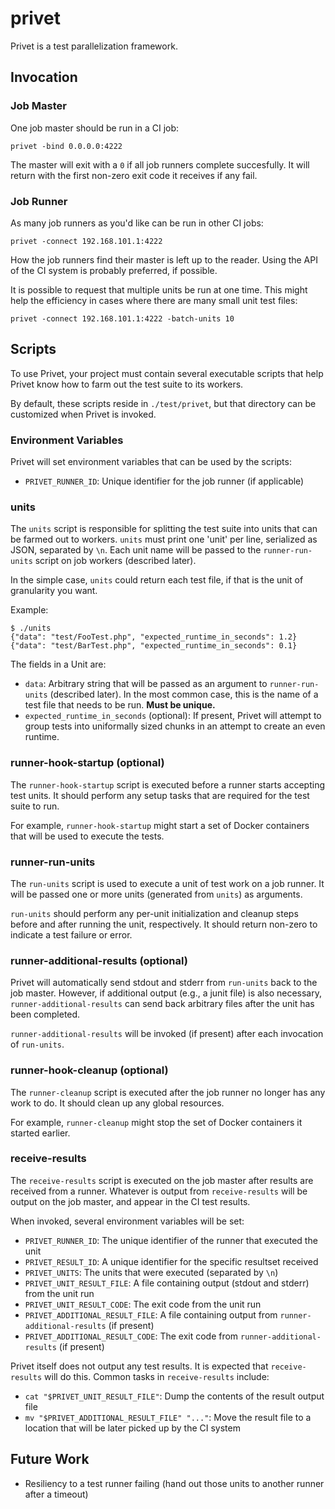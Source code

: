 # privet

Privet is a test parallelization framework.

## Invocation

### Job Master

One job master should be run in a CI job:

```
privet -bind 0.0.0.0:4222
```

The master will exit with a `0` if all job runners complete succesfully. It will return with the first non-zero exit code it receives if any fail.

### Job Runner

As many job runners as you'd like can be run in other CI jobs:

```
privet -connect 192.168.101.1:4222
```

How the job runners find their master is left up to the reader. Using the API of the CI system is probably preferred, if possible.

It is possible to request that multiple units be run at one time. This might help the efficiency in cases where there are many small unit test files:

```
privet -connect 192.168.101.1:4222 -batch-units 10
```

## Scripts

To use Privet, your project must contain several executable scripts that help Privet know how to farm out the test suite to its workers.

By default, these scripts reside in `./test/privet`, but that directory can be customized when Privet is invoked.


### Environment Variables

Privet will set environment variables that can be used by the scripts:

* `PRIVET_RUNNER_ID`: Unique identifier for the job runner (if applicable)

### units

The `units` script is responsible for splitting the test suite into units that can be farmed out to workers. `units` must print one 'unit' per line, serialized as JSON, separated by `\n`. Each unit name will be passed to the `runner-run-units` script on job workers (described later).

In the simple case, `units` could return each test file, if that is the unit of granularity you want.

Example:

```
$ ./units
{"data": "test/FooTest.php", "expected_runtime_in_seconds": 1.2}
{"data": "test/BarTest.php", "expected_runtime_in_seconds": 0.1}
```

The fields in a Unit are:
* `data`: Arbitrary string that will be passed as an argument to `runner-run-units` (described later). In the most common case, this is the name of a test file that needs to be run. **Must be unique.**
* `expected_runtime_in_seconds` (optional): If present, Privet will attempt to group tests into uniformally sized chunks in an attempt to create an even runtime.

### runner-hook-startup (optional)

The `runner-hook-startup` script is executed before a runner starts accepting test units. It should perform any setup tasks that are required for the test suite to run.

For example, `runner-hook-startup` might start a set of Docker containers that will be used to execute the tests.

### runner-run-units

The `run-units` script is used to execute a unit of test work on a job runner. It will be passed one or more units (generated from `units`) as arguments.

`run-units` should perform any per-unit initialization and cleanup steps before and after running the unit, respectively. It should return non-zero to indicate a test failure or error.

### runner-additional-results (optional)

Privet will automatically send stdout and stderr from `run-units` back to the job master. However, if additional output (e.g., a junit file) is also necessary, `runner-additional-results` can send back arbitrary files after the unit has been completed.

`runner-additional-results` will be invoked (if present) after each invocation of `run-units`.

### runner-hook-cleanup (optional)

The `runner-cleanup` script is executed after the job runner no longer has any work to do. It should clean up any global resources.

For example, `runner-cleanup` might stop the set of Docker containers it started earlier.

### receive-results

The `receive-results` script is executed on the job master after results are received from a runner. Whatever is output from `receive-results` will be output on the job master, and appear in the CI test results.

When invoked, several environment variables will be set:

* `PRIVET_RUNNER_ID`: The unique identifier of the runner that executed the unit
* `PRIVET_RESULT_ID`: A unique identifier for the specific resultset received
* `PRIVET_UNITS`: The units that were executed (separated by `\n`)
* `PRIVET_UNIT_RESULT_FILE`: A file containing output (stdout and stderr) from the unit run
* `PRIVET_UNIT_RESULT_CODE`: The exit code from the unit run
* `PRIVET_ADDITIONAL_RESULT_FILE`: A file containing output from `runner-additional-results` (if present)
* `PRIVET_ADDITIONAL_RESULT_CODE`: The exit code from `runner-additional-results` (if present)

Privet itself does not output any test results. It is expected that `receive-results` will do this. Common tasks in `receive-results` include:

* `cat "$PRIVET_UNIT_RESULT_FILE"`: Dump the contents of the result output file
* `mv "$PRIVET_ADDITIONAL_RESULT_FILE" "..."`: Move the result file to a location that will be later picked up by the CI system


## Future Work

* Resiliency to a test runner failing (hand out those units to another runner after a timeout)
